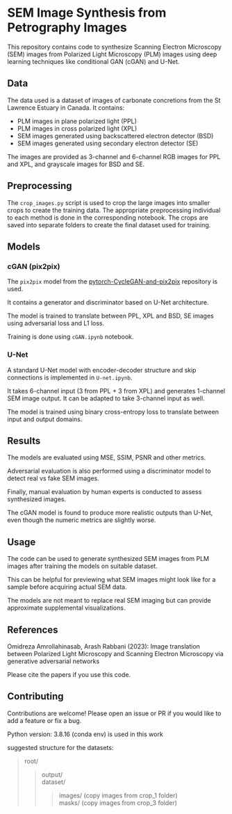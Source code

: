 # SEM Image Synthesis from Petrography Images

This repository contains code to synthesize Scanning Electron Microscopy (SEM) images from Polarized Light Microscopy (PLM) images using deep learning techniques like conditional GAN (cGAN) and U-Net.

## Data
The data used is a dataset of images of carbonate concretions from the St Lawrence Estuary in Canada. It contains:

- PLM images in plane polarized light (PPL) 
- PLM images in cross polarized light (XPL)
- SEM images generated using backscattered electron detector (BSD)
- SEM images generated using secondary electron detector (SE) 

The images are provided as 3-channel and 6-channel RGB images for PPL and XPL, and grayscale images for BSD and SE.

## Preprocessing
The `crop_images.py` script is used to crop the large images into smaller crops to create the training data. 
The appropriate preprocessing individual to each method is done in the corresponding notebook.
The crops are saved into separate folders to create the final dataset used for training.

## Models

### cGAN (pix2pix)
The `pix2pix` model from the [pytorch-CycleGAN-and-pix2pix](https://github.com/junyanz/pytorch-CycleGAN-and-pix2pix) repository is used. 

It contains a generator and discriminator based on U-Net architecture.

The model is trained to translate between PPL, XPL and BSD, SE images using adversarial loss and L1 loss.

Training is done using `cGAN.ipynb` notebook.

### U-Net
A standard U-Net model with encoder-decoder structure and skip connections is implemented in `U-net.ipynb`.

It takes 6-channel input (3 from PPL + 3 from XPL) and generates 1-channel SEM image output. It can be adapted to take 3-channel input as well.

The model is trained using binary cross-entropy loss to translate between input and output domains.

## Results

The models are evaluated using MSE, SSIM, PSNR and other metrics.

Adversarial evaluation is also performed using a discriminator model to detect real vs fake SEM images.

Finally, manual evaluation by human experts is conducted to assess synthesized images.

The cGAN model is found to produce more realistic outputs than U-Net, even though the numeric metrics are slightly worse.

## Usage

The code can be used to generate synthesized SEM images from PLM images after training the models on suitable dataset.

This can be helpful for previewing what SEM images might look like for a sample before acquiring actual SEM data.

The models are not meant to replace real SEM imaging but can provide approximate supplemental visualizations.

## References

Omidreza Amrollahinasab, Arash Rabbani (2023): Image translation between Polarized Light Microscopy and Scanning Electron Microscopy via generative adversarial networks

Please cite the papers if you use this code.

## Contributing

Contributions are welcome! Please open an issue or PR if you would like to add a feature or fix a bug.

Python version: 3.8.16 (conda env) is used in this work<br />

suggested structure for the datasets: <br />

>root/ <br />
>>output/ <br />
>>dataset/ <br />
>>>images/ (copy images from crop_1 folder) <br />
>>>masks/ (copy images from crop_3 folder) <br />
  
